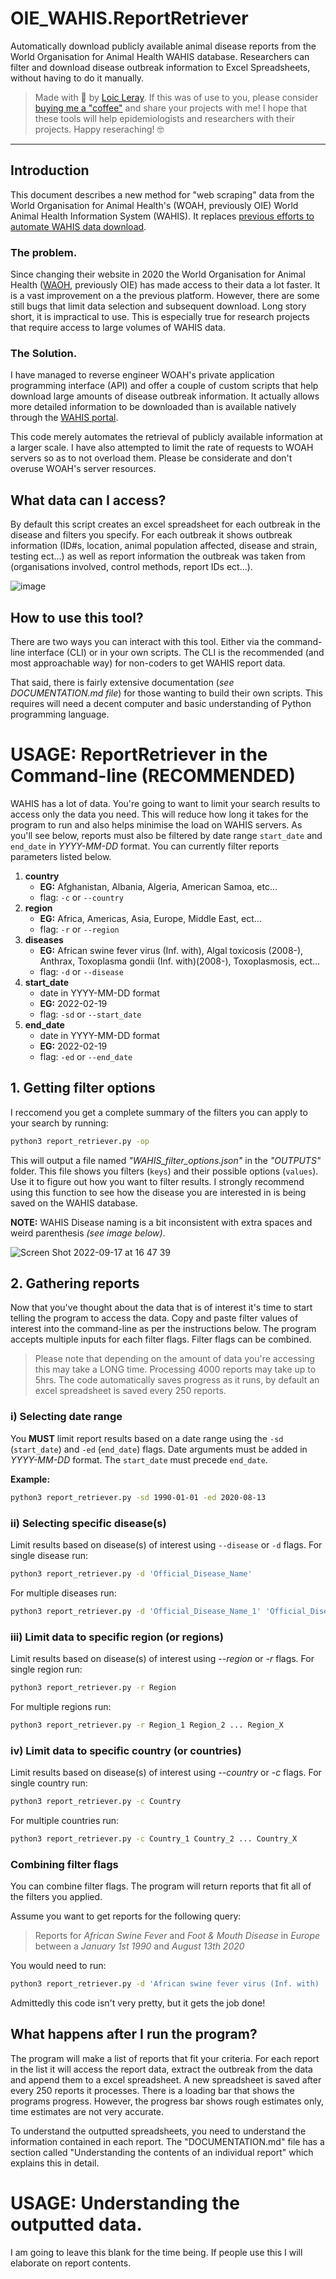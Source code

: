 # OIE_WAHIS.ReportRetriever
Automatically download publicly available animal disease reports from the World Organisation for Animal Health WAHIS database. Researchers can filter and download disease outbreak information to Excel Spreadsheets, without having to do it manually.

> Made with 🖤 by [Loic Leray](https://loicleray.com). If this was of use to you, please consider [buying me a "coffee"](https://www.buymeacoffee.com/loicleray) and share your projects with me! I hope that these tools will help epidemiologists and researchers with their projects.
Happy reseraching! 🤓

---

## Introduction
This document describes a new method for "web scraping" data from the World Organisation for Animal Health's (WOAH, previously OIE) World Animal Health Information System (WAHIS). It replaces [previous efforts to automate WAHIS data download](https://onlinelibrary.wiley.com/doi/abs/10.1111/tbed.14133?casa_token=V85WAk0RTFMAAAAA:lPcjIz-Os652-5RChFVqjZcWOhrb-8IdP6IKr5CsoS9NfCoP5CwVUiNPY78-GYhEO1cSM1m4CUeKvg).


### The problem.
Since changing their website in 2020 the World Organisation for Animal Health ([WAOH](https://www.woah.org), previously OIE) has made access to their data a lot faster. It is a vast improvement on a the previous platform. However, there are some still bugs that limit data selection and subsequent download. Long story short, it is impractical to use. This is especially true for research projects that require access to large volumes of WAHIS data.

### The Solution.
I have managed to reverse engineer WOAH's private application programming interface (API) and offer a couple of custom scripts that help download large amounts of disease outbreak information. It actually allows more detailed information to be downloaded than is available natively through the [WAHIS portal](https://wahis.woah.org/#/home).

This code merely automates the retrieval of publicly available information at a larger scale. I have also attempted to limit the rate of requests to WOAH servers so as to not overload them. Please be considerate and don't overuse WOAH's server resources.

## What data can I access?

By default this script creates an excel spreadsheet for each outbreak in the disease and filters you specify. For each outbreak it shows outbreak information (ID#s, location, animal population affected, disease and strain, testing ect...) as well as report information the outbreak was taken from (organisations involved, control methods, report IDs ect...).

![image](https://user-images.githubusercontent.com/47128655/190842786-afdd502e-628f-4d90-815e-63dd41ab26db.jpeg)

## How to use this tool?
There are two ways you can interact with this tool. Either via the command-line interface (CLI) or in your own scripts. The CLI is the recommended (and most approachable way) for non-coders to get WAHIS report data.

 That said, there is fairly extensive documentation (*see DOCUMENTATION.md file*) for those wanting to build their own scripts. This requires will need a decent computer and basic understanding of Python programming language.

# USAGE: ReportRetriever in the Command-line (RECOMMENDED)
WAHIS has a lot of data. You're going to want to limit your search results to access only the data you need. This will reduce how long it takes for the program to run and also helps minimise the load on WAHIS servers. As you'll see below, reports must also be filtered by date range `start_date` and `end_date` in *YYYY-MM-DD* format. You can currently filter reports parameters listed below.

1. **country**
    * **EG:** Afghanistan, Albania, Algeria, American Samoa, etc...
    * flag: `-c` or `--country`
2. **region**
    * **EG:** Africa, Americas, Asia, Europe, Middle East, ect...
    * flag: `-r` or `--region`
4. **diseases**
    * **EG:** African swine fever virus (Inf. with), Algal toxicosis (2008-), Anthrax, Toxoplasma gondii (Inf. with)(2008-), Toxoplasmosis, ect...
    * flag: `-d` or `--disease`
4. **start_date**
    * date in YYYY-MM-DD format
    * **EG:** 2022-02-19
    * flag: `-sd` or `--start_date`
5. **end_date**
    * date in YYYY-MM-DD format
    * **EG:** 2022-02-19
    * flag: `-ed` or `--end_date`


## 1. Getting filter options
I reccomend you get a complete summary of the filters you can apply to your search by running:
```bash
python3 report_retriever.py -op
```
This will output a file named *"WAHIS_filter_options.json"* in the *"OUTPUTS"* folder. This file shows you filters (`keys`) and their possible options (`values`). Use it to figure out how you want to filter results.  I strongly recommend using this function to see how the disease you are interested in is being saved on the WAHIS database.

**NOTE:** WAHIS Disease naming is a bit inconsistent with extra spaces and weird parenthesis *(see image below)*.

![Screen Shot 2022-09-17 at 16 47 39](https://user-images.githubusercontent.com/47128655/190844671-a5d8ca55-e14d-425d-b75f-d0b875f07b68.jpg)



## 2. Gathering reports
Now that you've thought about the data that is of interest it's time to start telling the program to access the data. Copy and paste filter values of interest into the command-line as per the instructions below. The program accepts multiple inputs for each filter flags. Filter flags can be combined.

> Please note that depending on the amount of data you're accessing this may take a LONG time. Processing 4000 reports may take up to 5hrs. The code automatically saves progress as it runs, by default an excel spreadsheet is saved every 250 reports.


### i) Selecting date range
You **MUST** limit report results based on a date range using the `-sd` (`start_date`) and `-ed` (`end_date`) flags. Date arguments must be added in *YYYY-MM-DD* format. The `start_date` must precede `end_date`.

**Example:**
```bash
python3 report_retriever.py -sd 1990-01-01 -ed 2020-08-13
```

### ii) Selecting specific disease(s)
Limit results based on disease(s) of interest using `--disease` or `-d` flags.
For single disease run:
```bash
python3 report_retriever.py -d 'Official_Disease_Name'
```
For multiple diseases run:
```bash
python3 report_retriever.py -d 'Official_Disease_Name_1' 'Official_Disease_Name_2' '...' 'Official_Disease_Name_x'
```

### iii) Limit data to specific region (or regions)
Limit results based on disease(s) of interest using *--region* or *-r* flags.
For single region run:
```bash
python3 report_retriever.py -r Region
```
For multiple regions run:
```bash
python3 report_retriever.py -r Region_1 Region_2 ... Region_X
```

### iv) Limit data to specific country (or countries)
Limit results based on disease(s) of interest using *--country* or *-c* flags.
For single country run:
```bash
python3 report_retriever.py -c Country
```
For multiple countries run:
```bash
python3 report_retriever.py -c Country_1 Country_2 ... Country_X
```

### Combining filter flags
You can combine filter flags. The program will return reports that fit all of the filters you applied.

Assume you want to get reports for the following query:
> Reports for *African Swine Fever* and *Foot & Mouth Disease* in *Europe* between a *January 1st 1990* and *August 13th 2020*

You would need to run:
```bash
python3 report_retriever.py -d 'African swine fever virus (Inf. with) ' 'Foot and mouth disease virus (Inf. with) ' -r Europe -sd 1990-01-01 -ed 2020-08-13
```
Admittedly this code isn't very pretty, but it gets the job done!

## What happens after I run the program?
The program will make a list of reports that fit your criteria. For each report in the list it will access the report data, extract the outbreak from the data and append them to a excel spreadsheet. A new spreadsheet is saved after every 250 reports it processes. There is a loading bar that shows the programs progress. However, the progress bar shows rough estimates only, time estimates are not very accurate.

To understand the outputted spreadsheets, you need to understand the information contained in each report. The "DOCUMENTATION.md" file has a section called "Understanding the contents of an individual report" which explains this in detail.

# USAGE: Understanding the outputted data.
I am going to leave this blank for the time being. If people use this I will elaborate on report contents.
